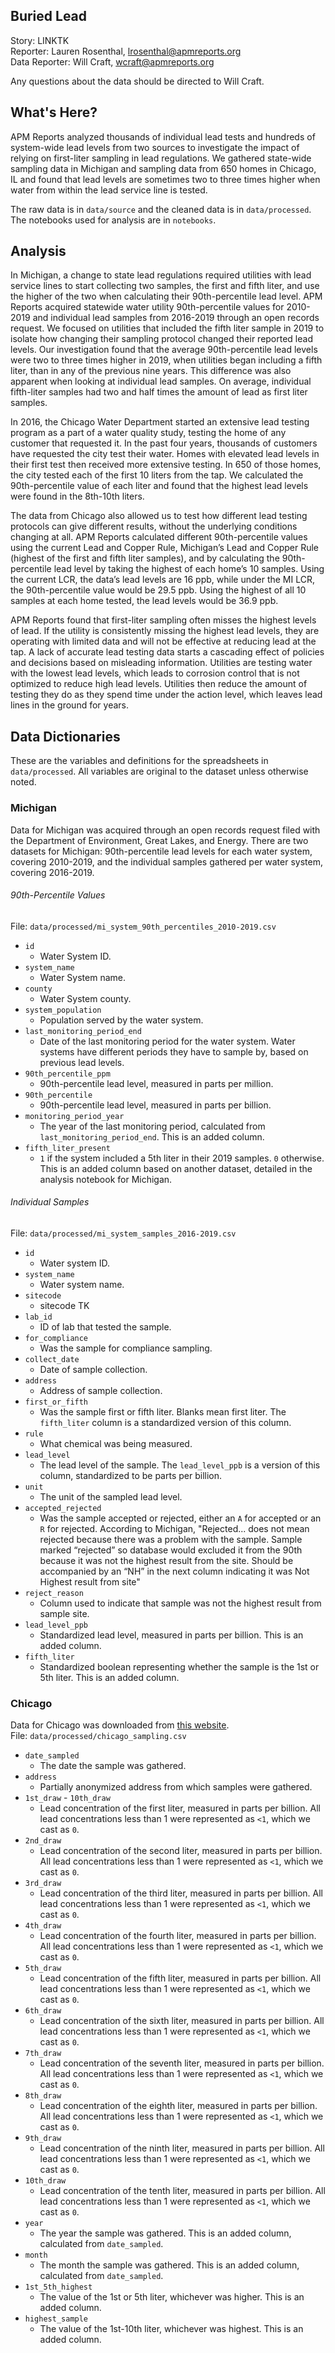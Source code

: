 ## Buried Lead
Story: LINKTK<br>
Reporter: Lauren Rosenthal, <lrosenthal@apmreports.org><br>
Data Reporter: Will Craft, <wcraft@apmreports.org>

Any questions about the data should be directed to Will Craft.

## What's Here?
APM Reports analyzed thousands of individual lead tests and hundreds of system-wide lead levels from two sources to investigate the impact of relying on first-liter sampling in lead regulations. We gathered state-wide sampling data in Michigan and sampling data from 650 homes in Chicago, IL and found that lead levels are sometimes two to three times higher when water from within the lead service line is tested.

The raw data is in `data/source` and the cleaned data is in `data/processed`. The notebooks used for analysis are in `notebooks`.

## Analysis

In Michigan, a change to state lead regulations required utilities with lead service lines to start collecting two samples, the first and fifth liter, and use the higher of the two when calculating their 90th-percentile lead level.  APM Reports acquired statewide water utility 90th-percentile values for 2010-2019 and individual lead samples from 2016-2019 through an open records request.  We focused on utilities that included the fifth liter sample in 2019 to isolate how changing their sampling protocol changed their reported lead levels. Our investigation found that the average 90th-percentile lead levels were two to three times higher in 2019, when utilities began including a fifth liter, than in any of the previous nine years. This difference was also apparent when looking at individual lead samples. On average, individual fifth-liter samples had two and half times the amount of lead as first liter samples.

In 2016, the Chicago Water Department started an extensive lead testing program as a part of a water quality study, testing the home of any customer that requested it. In the past four years, thousands of customers have requested the city test their water. Homes with elevated lead levels in their first test then received more extensive testing. In 650 of those homes, the city tested each of the first 10 liters from the tap. We calculated the 90th-percentile value of each liter and found that the highest lead levels were found in the 8th-10th liters.

The data from Chicago also allowed us to test how different lead testing protocols can give different results, without the underlying conditions changing at all. APM Reports calculated different 90th-percentile values using the current Lead and Copper Rule, Michigan’s Lead and Copper Rule (highest of the first and fifth liter samples), and by calculating the 90th-percentile lead level by taking the highest of each home’s 10 samples. Using the current LCR, the data’s lead levels are 16 ppb, while under the MI LCR, the 90th-percentile value would be 29.5 ppb. Using the highest of all 10 samples at each home tested, the lead levels would be 36.9 ppb.

APM Reports found that first-liter sampling often misses the highest levels of lead. If the utility is consistently missing the highest lead levels, they are operating with limited data and will not be effective at reducing lead at the tap. A lack of accurate lead testing data starts a cascading effect of policies and decisions based on misleading information. Utilities are testing water with the lowest lead levels, which leads to corrosion control that is not optimized to reduce high lead levels. Utilities then reduce the amount of testing they do as they spend time under the action level, which leaves lead lines in the ground for years.

## Data Dictionaries
These are the variables and definitions for the spreadsheets in `data/processed`. All variables are original to the dataset unless otherwise noted.

### Michigan
Data for Michigan was acquired through an open records request filed with the Department of Environment, Great Lakes, and Energy. There are two datasets for Michigan: 90th-percentile lead levels for each water system, covering 2010-2019, and the individual samples gathered per water system, covering 2016-2019.

###### 90th-Percentile Values
File: `data/processed/mi_system_90th_percentiles_2010-2019.csv`
* `id`
  * Water System ID.
* `system_name`
  * Water System name.
* `county`
  * Water System county.
* `system_population`
  * Population served by the water system.
* `last_monitoring_period_end`
  * Date of the last monitoring period for the water system. Water systems have different periods they have to sample by, based on previous lead levels.
* `90th_percentile_ppm`
	 * 90th-percentile lead level, measured in parts per million.
* `90th_percentile`
  * 90th-percentile lead level, measured in parts per billion.
* `monitoring_period_year`
  * The year of the last monitoring period, calculated from `last_monitoring_period_end`. This is an added column.
* `fifth_liter_present`
  * `1` if the system included a 5th liter in their 2019 samples. `0` otherwise. This is an added column based on another dataset, detailed in the analysis notebook for Michigan.

###### Individual Samples
File: `data/processed/mi_system_samples_2016-2019.csv`

* `id`
  * Water system ID.
* `system_name`
  * Water system name.
* `sitecode`
  * sitecode TK 
* `lab_id`
  * ID of lab that tested the sample.
* `for_compliance`
  * Was the sample for compliance sampling.
* `collect_date`
  * Date of sample collection.
* `address`
  * Address of sample collection.
* `first_or_fifth`
  * Was the sample first or fifth liter. Blanks mean first liter. The `fifth_liter` column is a standardized version of this column.
* `rule`
  * What chemical was being measured.
* `lead_level`
  * The lead level of the sample. The `lead_level_ppb` is a version of this column, standardized to be parts per billion.
* `unit`
  * The unit of the sampled lead level.
* `accepted_rejected`
  * Was the sample accepted or rejected, either an `A` for accepted or an `R` for rejected. According to Michigan, "Rejected... does not mean rejected because there was a problem with the sample. Sample marked “rejected” so database would excluded it from the 90th because it was not the highest result from the site. Should be accompanied by an “NH” in the next column indicating it was Not Highest result from site"
* `reject_reason`
  * Column used to indicate that sample was not the highest result from sample site.
* `lead_level_ppb`
  * Standardized lead level, measured in parts per billion. This is an added column.
* `fifth_liter`
  * Standardized boolean representing whether the sample is the 1st or 5th liter. This is an added column.  

### Chicago
Data for Chicago was downloaded from [this website](http://chicagowaterquality.org/home#results).<br>
File: `data/processed/chicago_sampling.csv`
* `date_sampled`
  * The date the sample was gathered.
* `address`
  * Partially anonymized address from which samples were gathered.
* `1st_draw` - `10th_draw`
  * Lead concentration of the first liter, measured in parts per billion. All lead concentrations less than 1 were represented as `<1`, which we cast as `0`.
* `2nd_draw`
  * Lead concentration of the second liter, measured in parts per billion. All lead concentrations less than 1 were represented as `<1`, which we cast as `0`.
* `3rd_draw`
  * Lead concentration of the third liter, measured in parts per billion. All lead concentrations less than 1 were represented as `<1`, which we cast as `0`.
* `4th_draw`
  * Lead concentration of the fourth liter, measured in parts per billion. All lead concentrations less than 1 were represented as `<1`, which we cast as `0`.
* `5th_draw`
  * Lead concentration of the fifth liter, measured in parts per billion. All lead concentrations less than 1 were represented as `<1`, which we cast as `0`.
* `6th_draw`
  * Lead concentration of the sixth liter, measured in parts per billion. All lead concentrations less than 1 were represented as `<1`, which we cast as `0`.
* `7th_draw`
  * Lead concentration of the seventh liter, measured in parts per billion. All lead concentrations less than 1 were represented as `<1`, which we cast as `0`.
* `8th_draw`
  * Lead concentration of the eighth liter, measured in parts per billion. All lead concentrations less than 1 were represented as `<1`, which we cast as `0`.
* `9th_draw`
  * Lead concentration of the ninth liter, measured in parts per billion. All lead concentrations less than 1 were represented as `<1`, which we cast as `0`.
* `10th_draw`
  * Lead concentration of the tenth liter, measured in parts per billion. All lead concentrations less than 1 were represented as `<1`, which we cast as `0`.
* `year`
  * The year the sample was gathered. This is an added column, calculated from `date_sampled`.
* `month`
	 * The month the sample was gathered. This is an added column, calculated from `date_sampled`.
* `1st_5th_highest`
  * The value of the 1st or 5th liter, whichever was higher. This is an added column.
* `highest_sample`
  * The value of the 1st-10th liter, whichever was highest. This is an added column.
